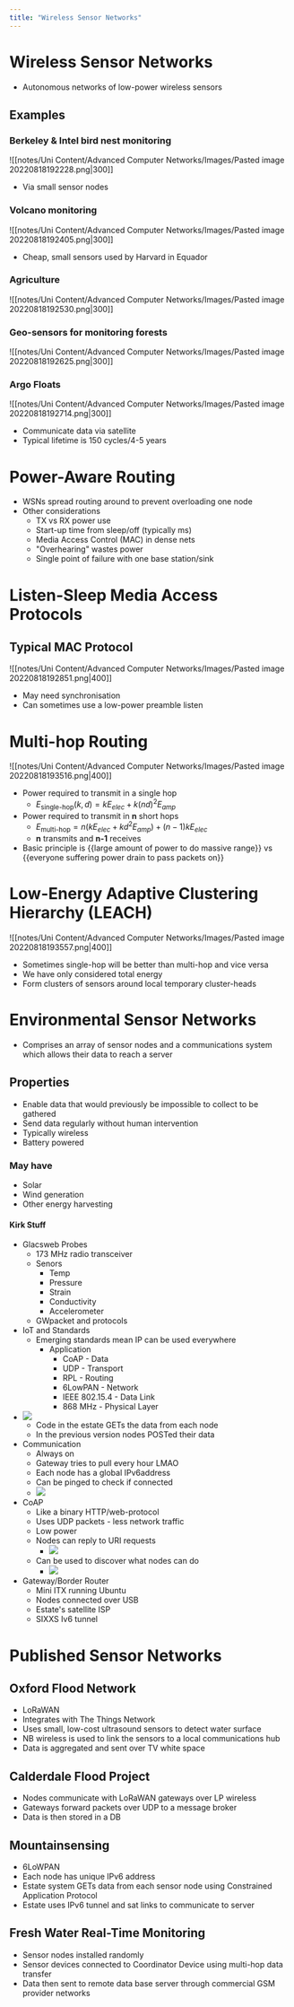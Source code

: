 ```yaml
---
title: "Wireless Sensor Networks"
---
```


# **Wireless Sensor Networks**  
- Autonomous networks of low-power wireless sensors
## **Examples**  
### Berkeley & Intel bird nest monitoring

![[notes/Uni Content/Advanced Computer Networks/Images/Pasted image 20220818192228.png|300]]

- Via small sensor nodes

### Volcano monitoring

![[notes/Uni Content/Advanced Computer Networks/Images/Pasted image 20220818192405.png|300]]

- Cheap, small sensors used by Harvard in Equador

### Agriculture

![[notes/Uni Content/Advanced Computer Networks/Images/Pasted image 20220818192530.png|300]]

### Geo-sensors for monitoring forests

![[notes/Uni Content/Advanced Computer Networks/Images/Pasted image 20220818192625.png|300]]

### Argo Floats

![[notes/Uni Content/Advanced Computer Networks/Images/Pasted image 20220818192714.png|300]]

- Communicate data via satellite
- Typical lifetime is 150 cycles/4-5 years 
 
# **Power-Aware Routing**    
- WSNs spread routing around to prevent overloading one node
- Other considerations 
	- TX vs RX power use
	- Start-up time from sleep/off (typically ms)
	- Media Access Control (MAC) in dense nets
	- "Overhearing" wastes power
	- Single point of failure with one base station/sink
 
# **Listen-Sleep Media Access Protocols** 
## **Typical MAC Protocol**

![[notes/Uni Content/Advanced Computer Networks/Images/Pasted image 20220818192851.png|400]]

- May need synchronisation
- Can sometimes use a low-power preamble listen
 
# **Multi-hop Routing** 

![[notes/Uni Content/Advanced Computer Networks/Images/Pasted image 20220818193516.png|400]]

- Power required to transmit in a single hop 
	- $E_{\text{single-hop}}(k,d)=kE_{elec}+k(nd)^2E_{amp}$ 
- Power required to transmit in  **n**  short hops 
	- $E_{\text{multi-hop}}=n(kE_{elec}+kd^2E_{amp})+(n-1)kE_{elec}$
	-  **n**  transmits and  **n-1**  receives
- Basic principle is {{large amount of power to do massive range}} vs {{everyone suffering power drain to pass packets on}}     
 
# **Low-Energy Adaptive Clustering Hierarchy (LEACH)** 

![[notes/Uni Content/Advanced Computer Networks/Images/Pasted image 20220818193557.png|400]]

- Sometimes single-hop will be better than multi-hop and vice versa
- We have only considered total energy
- Form clusters of sensors around local temporary cluster-heads
 
# **Environmental Sensor Networks**

- Comprises an array of sensor nodes and a communications system which allows their data to reach a server

## **Properties** 

- Enable data that would previously be impossible to collect to be gathered
- Send data regularly without human intervention
- Typically wireless
- Battery powered

### May have 
- Solar
- Wind generation
- Other energy harvesting

#### Kirk Stuff
- Glacsweb Probes
	- 173 MHz radio transceiver
	- Senors
		- Temp
		- Pressure
		- Strain
		- Conductivity
		- Accelerometer
	- GWpacket and protocols
- IoT and Standards
	- Emerging standards mean IP can be used everywhere
		- Application
			- CoAP - Data
			- UDP - Transport
			- RPL - Routing
			- 6LowPAN - Network
			- IEEE 802.15.4 - Data Link
			- 868 MHz - Physical Layer 
- ![](local://C:/Users/isaac/remnote/remnote-615c4b5e9f997400356d29fa/files/Q21pTQitJ36F2YtKrEWkTfJ9Z7TPAXnOO8qjUZ2wfAN4AgzGVDwJdvJ9f53Wo6XGlO9OVBOeD4MLJHRommWA1LF24hahkWVv3ikJ1ApUWzgipVA28SAEGZHq_pIWW6p5.png) 
	- Code in the estate GETs the data from each node
	- In the previous version nodes POSTed their data
- Communication
	- Always on
	- Gateway tries to pull every hour LMAO
	- Each node has a global IPv6address
	- Can be pinged to check if connected
	- ![](local://C:/Users/isaac/remnote/remnote-615c4b5e9f997400356d29fa/files/7kkS9DkhWyDDhXbSa8f6HHPKr_lRprRD2tu2_AOTfSdfKr3aFp826HTZCQ9DNwtNPvxtb7o4n6VAwIKgtsJi8Q6FuhGzVyLI4TjrdxYzp3sEnuB_XvsyNwyE4bXqGLw3.png) 
- CoAP
	- Like a binary HTTP/web-protocol
	- Uses UDP packets - less network traffic
	- Low power
	- Nodes can reply to URI requests
		- ![](local://C:/Users/isaac/remnote/remnote-615c4b5e9f997400356d29fa/files/XnH69LRhZC1DemAi_B9uFLRcs3LnqQMXKozLESpj-Mun_fNGHwPgErnMRzzFfPtroDoHVQYDgqSMNnXWL2VnR2aauNWYZ-ze7Ck2LlhNlT52gJGtVe4audwjoKb1f2n0.png)
	- Can be used to discover what nodes can do
		- ![](local://C:/Users/isaac/remnote/remnote-615c4b5e9f997400356d29fa/files/TbjZFTvyAv7EENbMKgn-Em4y3gzqGk0wJeIaC4uxrbl-RPK-NpZ4tQYCpoRta_lnJvgtj06OY1_ztkJ5YWUCfTFPIaM96NFoxFRLnDE6lBAaiz9hdnqcm3jckHQP2NPI.png) 
- Gateway/Border Router
	- Mini ITX running Ubuntu
	- Nodes connected over USB
	- Estate's satellite ISP
	- SIXXS Iv6 tunnel
 
# **Published Sensor Networks** 
## **Oxford Flood Network**
- LoRaWAN
- Integrates with The Things Network
- Uses small, low-cost ultrasound sensors to detect water surface
- NB wireless is used to link the sensors to a local communications hub
- Data is aggregated and sent over TV white space

## **Calderdale Flood Project**
- Nodes communicate with LoRaWAN gateways over LP wireless 
- Gateways forward packets over UDP to a message broker 
- Data is then stored in a DB

## **Mountainsensing**
- 6LoWPAN
- Each node has unique IPv6 address
- Estate system GETs data from each sensor node using Constrained Application Protocol
- Estate uses IPv6 tunnel and sat links to communicate to server

## **Fresh Water Real-Time Monitoring** 
- Sensor nodes installed randomly
- Sensor devices connected to Coordinator Device using multi-hop data transfer
- Data then sent to remote data base server through commercial GSM provider networks